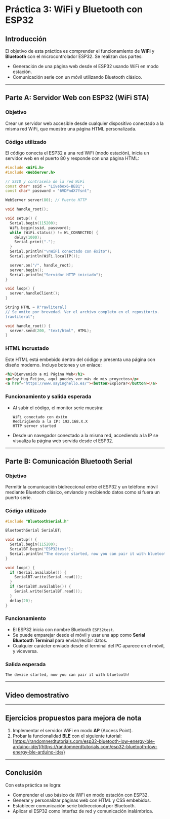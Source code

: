 
# Práctica 3: WiFi y Bluetooth con ESP32

## Introducción

El objetivo de esta práctica es comprender el funcionamiento de **WiFi** y **Bluetooth** con el microcontrolador ESP32. Se realizan dos partes:

- Generación de una página web desde el ESP32 usando WiFi en modo estación.
- Comunicación serie con un móvil utilizando Bluetooth clásico.

---

## Parte A: Servidor Web con ESP32 (WiFi STA)

### Objetivo

Crear un servidor web accesible desde cualquier dispositivo conectado a la misma red WiFi, que muestre una página HTML personalizada.

### Código utilizado

El código conecta el ESP32 a una red WiFi (modo estación), inicia un servidor web en el puerto 80 y responde con una página HTML:

```cpp
#include <WiFi.h>
#include <WebServer.h>

// SSID y contraseña de la red WiFi
const char* ssid = "Livebox6-BEB1";
const char* password = "6VDPndX7fsnt";

WebServer server(80); // Puerto HTTP

void handle_root();

void setup() {
  Serial.begin(115200);
  WiFi.begin(ssid, password);
  while (WiFi.status() != WL_CONNECTED) {
    delay(1000);
    Serial.print(".");
  }
  Serial.println("\nWiFi conectado con éxito");
  Serial.println(WiFi.localIP());

  server.on("/", handle_root);
  server.begin();
  Serial.println("Servidor HTTP iniciado");
}

void loop() {
  server.handleClient();
}

String HTML = R"rawliteral(
// Se omite por brevedad. Ver el archivo completo en el repositorio.
)rawliteral";

void handle_root() {
  server.send(200, "text/html", HTML);
}
```

### HTML incrustado

Este HTML está embebido dentro del código y presenta una página con diseño moderno. Incluye botones y un enlace:

```html
<h1>Bienvenido a mi Página Web</h1>
<p>Soy Hug Feijoo, aquí puedes ver más de mis proyectos</p>
<a href="https://www.sayinghello.es/"><button>Explorar</button></a>
```

### Funcionamiento y salida esperada

- Al subir el código, el monitor serie muestra:
  ```
  WiFi conectado con éxito
  Redirigiendo a la IP: 192.168.X.X
  HTTP server started
  ```

- Desde un navegador conectado a la misma red, accediendo a la IP se visualiza la página web servida desde el ESP32.

---

## Parte B: Comunicación Bluetooth Serial

### Objetivo

Permitir la comunicación bidireccional entre el ESP32 y un teléfono móvil mediante Bluetooth clásico, enviando y recibiendo datos como si fuera un puerto serie.

### Código utilizado

```cpp
#include "BluetoothSerial.h"

BluetoothSerial SerialBT;

void setup() {
  Serial.begin(115200);
  SerialBT.begin("ESP32test");
  Serial.println("The device started, now you can pair it with bluetooth!");
}

void loop() {
  if (Serial.available()) {
    SerialBT.write(Serial.read());
  }
  if (SerialBT.available()) {
    Serial.write(SerialBT.read());
  }
  delay(20);
}
```

### Funcionamiento

- El ESP32 inicia con nombre Bluetooth `ESP32test`.
- Se puede emparejar desde el móvil y usar una app como **Serial Bluetooth Terminal** para enviar/recibir datos.
- Cualquier carácter enviado desde el terminal del PC aparece en el móvil, y viceversa.

### Salida esperada

```
The device started, now you can pair it with bluetooth!
```

---

## Video demostrativo


---

## Ejercicios propuestos para mejora de nota

1. Implementar el servidor WiFi en modo **AP** (Access Point).
2. Probar la funcionalidad **BLE** con el siguiente tutorial:  
   [https://randomnerdtutorials.com/esp32-bluetooth-low-energy-ble-arduino-ide/](https://randomnerdtutorials.com/esp32-bluetooth-low-energy-ble-arduino-ide/)

---

## Conclusión

Con esta práctica se logra:

- Comprender el uso básico de WiFi en modo estación con ESP32.
- Generar y personalizar páginas web con HTML y CSS embebidos.
- Establecer comunicación serie bidireccional por Bluetooth.
- Aplicar el ESP32 como interfaz de red y comunicación inalámbrica.
